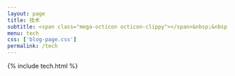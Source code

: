 ```yaml
---
layout: page
title: 技术
subtitle: <span class="mega-octicon octicon-clippy"></span>&nbsp;&nbsp; 记录成长的点滴
menu: tech
css: ['blog-page.css']
permalink: /tech
---
```

{% include tech.html %}
